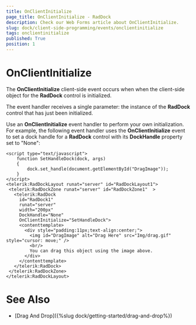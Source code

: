 ```yaml
---
title: OnClientInitialize
page_title: OnClientInitialize - RadDock
description: Check our Web Forms article about OnClientInitialize.
slug: dock/client-side-programming/events/onclientinitialize
tags: onclientinitialize
published: True
position: 1
---
```


# OnClientInitialize


The **OnClientInitialize** client-side event occurs when when the client-side object for the **RadDock** control is initialized.

The event handler receives a single parameter: the instance of the **RadDock** control that has just been initialized.

Use an **OnClientInitialize** event handler to perform your own initialization. For example, the following event handler uses the **OnClientInitialize** event to set a dock handle for a **RadDock** control with its **DockHandle** property set to "None":

````ASP.NET
<script type="text/javascript">
    function SetHandleDock(dock, args)
    {
        dock.set_handle(document.getElementById("DragImage"));
    }
</script>
<telerik:RadDockLayout runat="server" id="RadDockLayout1">
 <telerik:RadDockZone runat="server" id="RadDockZone1"  >
   <telerik:RadDock
     id="RadDock1"
     runat="server"
     width="200px"
     DockHandle="None"
     OnClientInitialize="SetHandleDock">
     <contenttemplate>
       <div style="padding:11px;text-align:center;">
         <img id="DragImage" alt="Drag Here" src="Img/drag.gif" style="cursor: move;" />
         <br/>
         You can drag this object using the image above.
       </div>
     </contenttemplate>
   </telerik:RadDock>
 </telerik:RadDockZone>
</telerik:RadDockLayout>
````



# See Also

 * [Drag And Drop]({%slug dock/getting-started/drag-and-drop%})
